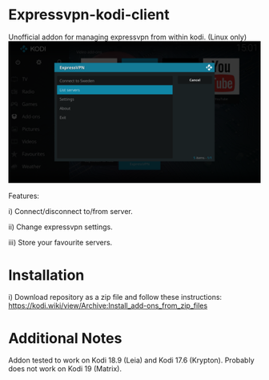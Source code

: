 # Expressvpn-kodi-client
Unofficial addon for managing expressvpn from within kodi. (Linux only)
![Screenshot](resources/images/expressvpn_scrot.png)

Features:

i) Connect/disconnect to/from server.

ii) Change expressvpn settings.

iii) Store your favourite servers.

# Installation
i) Download repository as a zip file and follow these instructions: https://kodi.wiki/view/Archive:Install_add-ons_from_zip_files

# Additional Notes
Addon tested to work on Kodi 18.9 (Leia) and Kodi 17.6 (Krypton). Probably does not work on Kodi 19 (Matrix).
